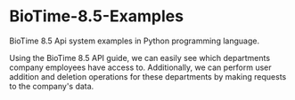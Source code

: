# BioTime-8.5-Examples
BioTime 8.5 Api system examples in Python programming language.

Using the BioTime 8.5 API guide, we can easily see which departments company employees have access to. Additionally, we can perform user addition and deletion operations for these departments by making requests to the company's data.
